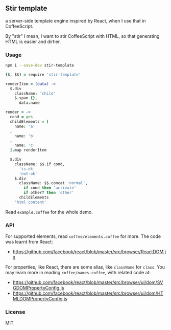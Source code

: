 
Stir template
------

a server-side template engine inspired by React,
when I use that in CoffeeScript.

By "stir" I mean, I want to stir CoffeeScript with HTML,
so that generating HTML is easier and dirtier.

### Usage


```bash
npm i --save-dev stir-template
```

```coffee
{$, $$} = require 'stir-template'

renderItem = (data) ->
  $.div
    className: 'child'
    $.span {},
      data.name

render = ->
  cond = yes
  childElements = [
    name: 'a'
  ,
    name: 'b'
  ,
    name: 'c'
  ].map renderItem

  $.div
    className: $$.if cond,
      'is-ok'
      'not-ok'
    $.div
      className: $$.concat 'normal',
        if cond then 'activate'
        if other? then 'other'
      childElements
    'html content'
```

Read `example.coffee` for the whole demo.

### API

For supported elements, read `coffee/elements.coffee` for more.
The code was learnt from React:

* https://github.com/facebook/react/blob/master/src/browser/ReactDOM.js

For properties, like React, there are some alias, like `className` for `class`.
You may learn more in reading `coffee/names.coffee`, with related code at:

* https://github.com/facebook/react/blob/master/src/browser/ui/dom/SVGDOMPropertyConfig.js
* https://github.com/facebook/react/blob/master/src/browser/ui/dom/HTMLDOMPropertyConfig.js


### License

MIT
